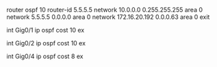 router ospf 10
router-id 5.5.5.5
network 10.0.0.0 0.255.255.255 area 0
network 5.5.5.5 0.0.0.0 area 0
network 172.16.20.192 0.0.0.63 area 0
exit

int Gig0/1
ip ospf cost 10
ex

int Gig0/2
ip ospf cost 10
ex

int Gig0/4
ip ospf cost 8
ex
